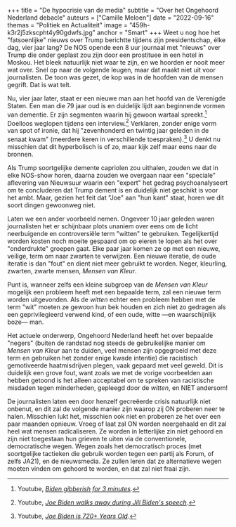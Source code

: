 +++
title = "De hypocrisie van de media"
subtitle = "Over het Ongehoord Nederland debacle"
auteurs = ["Camille Meloen"]
date = "2022-09-16"
themas = "Politiek en Actualiteit"
image = "459h-k3r2j5zkscpht4y90gdwfs.jpg"
anchor = "Smart"
+++
Weet u nog hoe het "fatsoenlijke" nieuws over Trump berichtte tijdens zijn presidentschap, élke dag, vier jaar lang? De NOS opende een 8 uur journaal met "nieuws" over Trump die onder geplast zou zijn door een prostituee in een hotel in Moskou. Het bleek natuurlijk niet waar te zijn, en we hoorden er nooit meer wat over. Snel op naar de volgende leugen, maar dat maakt niet uit voor journalisten. De toon was gezet, de kop was in de hoofden van de mensen gegrift. Dat is wat telt.

Nu, vier jaar later, staat er een nieuwe man aan het hoofd van de Verenigde Staten. Een man die 79 jaar oud is en duidelijk lijdt aan beginnende vormen van dementie. Er zijn segmenten waarin hij gewoon wartaal spreekt.[^1] Doelloos weglopen tijdens een interview.[^2] Verklaren, zonder enige vorm van spot of ironie, dat hij "zevenhonderd en twintig jaar geleden in de senaat kwam" (meerdere keren in verschillende toespraken).[^3] U denkt nu misschien dat dit hyperbolisch is of zo, maar kijk zelf maar eens naar de bronnen.

Als Trump soortgelijke demente capriolen zou uithalen, zouden we dat in elke NOS-show horen, daarna zouden we overgaan naar een "speciale" aflevering van Nieuwsuur waarin een "expert" het gedrag psychoanalyseert om te concluderen dat Trump dement is en duidelijk niet geschikt is voor het ambt. Maar, gezien het feit dat "Joe" aan "hun kant" staat, horen we dit soort dingen gewoonweg niet.

Laten we een ander voorbeeld nemen. Ongeveer 10 jaar geleden waren journalisten het er schijnbaar plots unaniem over eens om de licht neerbuigende en controversiële term "witten" te gebruiken. Tegelijkertijd worden kosten noch moeite gespaard om op eieren te lopen als het over "onderdrukte" groepen gaat. Elke paar jaar komen ze op met een nieuwe, veilige, term om naar zwarten te verwijzen. Een nieuwe iteratie, de oude iteratie is dan "fout" en dient niet meer gebruikt te worden. Neger, kleurling, zwarten, zwarte mensen, *Mensen van Kleur*.

Punt is, wanneer zelfs een kleine subgroep van de *Mensen van Kleur* mogelijk een probleem heeft met een bepaalde term, zal een nieuwe term worden uitgevonden. Als de *witten* echter een probleem hebben met de term "wit" moeten ze gewoon hun bek houden en zich niet zo gedragen als een geprivilegieerd verwend kind, of een oude, witte —en waarschijnlijk boze— man.

Het actuele onderwerp, Ongehoord Nederland heeft het over bepaalde "negers" (buiten de randstad nog steeds de gebruikelijke manier om *Mensen van Kleur* aan te duiden, veel mensen zijn opgegroeid met deze term en gebruiken het zonder enige kwade intentie) die racistisch gemotiveerde haatmisdrijven plegen, vaak gepaard met veel geweld. Dit is duidelijk een grove fout, want zoals we met de vorige voorbeelden aan hebben getoond is het alleen acceptabel om te spreken van racistische misdaden tegen minderheden, gepleegd door de *witten*, en NIET andersom!

De journalisten laten een door henzelf gecreëerde crisis natuurlijk niet onbenut, en dit zal de volgende manier zijn waarop zij ON proberen neer te halen. Misschien lukt het, misschien ook niet en proberen ze het over een paar maanden opnieuw. Vroeg of laat zal ON worden neergehaald en dit zal heel wat mensen radicaliseren. Ze worden in letterlijke zin niet gehoord en zijn niet toegestaan hun grieven te uiten via de conventionele, democratische wegen. Wegen zoals het democratisch proces (met soortgelijke tactieken die gebruik worden tegen een partij als Forum, of zelfs JA21), en de nieuwsmedia. Ze zullen leren dat ze alternatieve wegen moeten vinden om gehoord te worden, en dat zal niet fraai zijn.

[^1]: Youtube, *[Biden gibberish for 3 minutes](https://www.youtube.com/watch?v=_aMwcdCbd60)*.
[^2]: Youtube, *[Joe Biden walks away during Jill Biden's speech](https://www.youtube.com/watch?v=sO8gOC1cihk)*.
[^3]: Youtube, *[Joe Biden is 720+ Years Old](https://www.youtube.com/watch?v=0QniYWeP2S0)*.